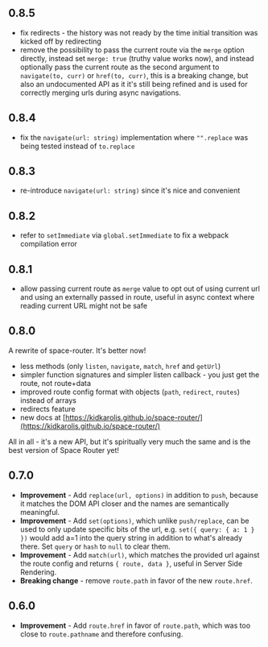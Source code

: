 ## 0.8.5

- fix redirects - the history was not ready by the time initial transition was kicked off by redirecting
- remove the possibility to pass the current route via the `merge` option directly, instead set `merge: true` (truthy value works now), and instead optionally pass the current route as the second argument to `navigate(to, curr)` or `href(to, curr)`, this is a breaking change, but also an undocumented API as it it's still being refined and is used for correctly merging urls during async navigations.

## 0.8.4

- fix the `navigate(url: string)` implementation where `"".replace` was being tested instead of `to.replace`

## 0.8.3

- re-introduce `navigate(url: string)` since it's nice and convenient

## 0.8.2

- refer to `setImmediate` via `global.setImmediate` to fix a webpack compilation error

## 0.8.1

- allow passing current route as `merge` value to opt out of using current url and using an externally passed in route, useful in async context where reading current URL might not be safe

## 0.8.0

A rewrite of space-router. It's better now!

- less methods (only `listen`, `navigate`, `match`, `href` and `getUrl`)
- simpler function signatures and simpler listen callback - you just get the route, not route+data
- improved route config format with objects (`path`, `redirect`, `routes`) instead of arrays
- redirects feature
- new docs at [https://kidkarolis.github.io/space-router/](https://kidkarolis.github.io/space-router/)

All in all - it's a new API, but it's spiritually very much the same and is the best version of Space Router yet!

## 0.7.0

- **Improvement** - Add `replace(url, options)` in addition to `push`, because it matches the DOM API closer and the names are semantically meaningful.
- **Improvement** - Add `set(options)`, which unlike `push/replace`, can be used to only update specific bits of the url, e.g. `set({ query: { a: 1 } })` would add a=1 into the query string in addition to what's already there. Set `query` or `hash` to `null` to clear them.
- **Improvement** - Add `match(url)`, which matches the provided url against the route config and returns `{ route, data }`, useful in Server Side Rendering.
- **Breaking change** - remove `route.path` in favor of the new `route.href`.

## 0.6.0

- **Improvement** - Add `route.href` in favor of `route.path`, which was too close to `route.pathname` and therefore confusing.
